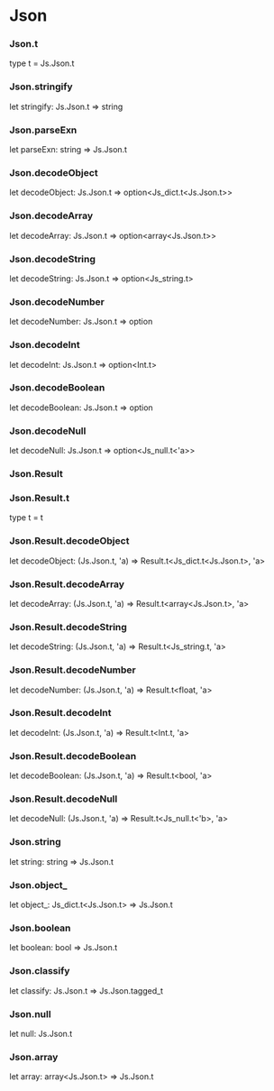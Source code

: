 # Json




### Json.t
  
type t = Js.Json.t  


### Json.stringify
  
let stringify: Js.Json.t => string  


### Json.parseExn
  
let parseExn: string => Js.Json.t  


### Json.decodeObject
  
let decodeObject: Js.Json.t => option<Js_dict.t<Js.Json.t>>  


### Json.decodeArray
  
let decodeArray: Js.Json.t => option<array<Js.Json.t>>  


### Json.decodeString
  
let decodeString: Js.Json.t => option<Js_string.t>  


### Json.decodeNumber
  
let decodeNumber: Js.Json.t => option<float>  


### Json.decodeInt
  
let decodeInt: Js.Json.t => option<Int.t>  


### Json.decodeBoolean
  
let decodeBoolean: Js.Json.t => option<bool>  


### Json.decodeNull
  
let decodeNull: Js.Json.t => option<Js_null.t<'a>>  


### Json.Result
  
  
### Json.Result.t
  
type t = t  


### Json.Result.decodeObject
  
let decodeObject: (Js.Json.t, 'a) => Result.t<Js_dict.t<Js.Json.t>, 'a>  


### Json.Result.decodeArray
  
let decodeArray: (Js.Json.t, 'a) => Result.t<array<Js.Json.t>, 'a>  


### Json.Result.decodeString
  
let decodeString: (Js.Json.t, 'a) => Result.t<Js_string.t, 'a>  


### Json.Result.decodeNumber
  
let decodeNumber: (Js.Json.t, 'a) => Result.t<float, 'a>  


### Json.Result.decodeInt
  
let decodeInt: (Js.Json.t, 'a) => Result.t<Int.t, 'a>  


### Json.Result.decodeBoolean
  
let decodeBoolean: (Js.Json.t, 'a) => Result.t<bool, 'a>  


### Json.Result.decodeNull
  
let decodeNull: (Js.Json.t, 'a) => Result.t<Js_null.t<'b>, 'a>  


### Json.string
  
let string: string => Js.Json.t  


### Json.object_
  
let object_: Js_dict.t<Js.Json.t> => Js.Json.t  


### Json.boolean
  
let boolean: bool => Js.Json.t  


### Json.classify
  
let classify: Js.Json.t => Js.Json.tagged_t  


### Json.null
  
let null: Js.Json.t  


### Json.array
  
let array: array<Js.Json.t> => Js.Json.t  

